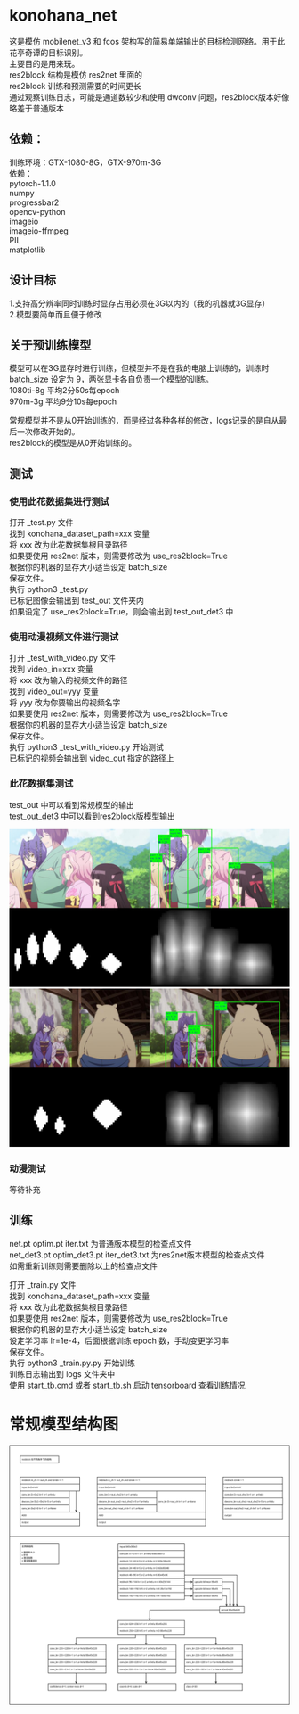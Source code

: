 # konohana_net
这是模仿 mobilenet_v3 和 fcos 架构写的简易单端输出的目标检测网络。用于此花亭奇谭的目标识别。<br>
主要目的是用来玩。<br>
res2block 结构是模仿 res2net 里面的<br>
res2block 训练和预测需要的时间更长<br>
通过观察训练日志，可能是通道数较少和使用 dwconv 问题，res2block版本好像略差于普通版本<br>

## 依赖：
训练环境：GTX-1080-8G，GTX-970m-3G<br>
依赖：<br>
pytorch-1.1.0<br>
numpy<br>
progressbar2<br>
opencv-python<br>
imageio<br>
imageio-ffmpeg<br>
PIL<br>
matplotlib<br>

## 设计目标
1.支持高分辨率同时训练时显存占用必须在3G以内的（我的机器就3G显存）<br>
2.模型要简单而且便于修改<br>

## 关于预训练模型
模型可以在3G显存时进行训练，但模型并不是在我的电脑上训练的，训练时 batch_size 设定为 9，两张显卡各自负责一个模型的训练。<br>
1080ti-8g 平均2分50s每epoch<br>
970m-3g 平均9分10s每epoch<br>

常规模型并不是从0开始训练的，而是经过各种各样的修改，logs记录的是自从最后一次修改开始的。<br>
res2block的模型是从0开始训练的。<br>

## 测试
### 使用此花数据集进行测试
打开 _test.py 文件<br>
找到 konohana_dataset_path=xxx 变量<br>
将 xxx 改为此花数据集根目录路径<br>
如果要使用 res2net 版本，则需要修改为 use_res2block=True<br>
根据你的机器的显存大小适当设定 batch_size<br>
保存文件。<br>
执行 python3 _test.py<br>
已标记图像会输出到 test_out 文件夹内<br>
如果设定了 use_res2block=True，则会输出到 test_out_det3 中<br>

### 使用动漫视频文件进行测试
打开 _test_with_video.py 文件<br>
找到 video_in=xxx 变量<br>
将 xxx 改为输入的视频文件的路径<br>
找到 video_out=yyy 变量<br>
将 yyy 改为你要输出的视频名字<br>
如果要使用 res2net 版本，则需要修改为 use_res2block=True<br>
根据你的机器的显存大小适当设定 batch_size<br>
保存文件。<br>
执行 python3 _test_with_video.py 开始测试<br>
已标记的视频会输出到 video_out 指定的路径上<br>

### 此花数据集测试
test_out 中可以看到常规模型的输出<br>
test_out_det3 中可以看到res2block版模型输出<br>

![测试输出A](https://github.com/One-sixth/konohana_net/blob/master/test_out/1_0.jpg)
![测试输出B](https://github.com/One-sixth/konohana_net/blob/master/test_out/3_15.jpg)

### 动漫测试
等待补充

## 训练
net.pt optim.pt iter.txt 为普通版本模型的检查点文件<br>
net_det3.pt optim_det3.pt iter_det3.txt 为res2net版本模型的检查点文件<br>
如需重新训练则需要删除以上的检查点文件<br>

打开 _train.py 文件<br>
找到 konohana_dataset_path=xxx 变量<br>
将 xxx 改为此花数据集根目录路径<br>
如果要使用 res2net 版本，则需要修改为 use_res2block=True<br>
根据你的机器的显存大小适当设定 batch_size<br>
设定学习率 lr=1e-4，后面根据训练 epoch 数，手动变更学习率<br>
保存文件。<br>
执行 python3 _train.py.py 开始训练<br>
训练日志输出到 logs 文件夹中<br>
使用 start_tb.cmd 或者 start_tb.sh 启动 tensorboard 查看训练情况<br>

# 常规模型结构图<br>
![网络结构图](https://github.com/One-sixth/konohana_net/blob/master/net_struct.svg)
